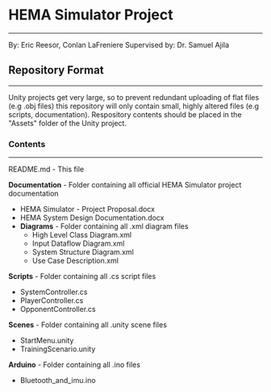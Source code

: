 # HEMA Simulator Project
---

By: Eric Reesor, Conlan LaFreniere
Supervised by: Dr. Samuel Ajila

## Repository Format
---

Unity projects get very large, so to prevent redundant uploading of flat files (e.g .obj files)  this repository will only contain small, highly altered files (e.g scripts, documentation). Respository contents should be placed in the "Assets" folder of the Unity project.  

### Contents
---
README.md - This file

__Documentation__ - Folder containing all official HEMA Simulator project documentation
* HEMA Simulator - Project Proposal.docx
* HEMA System Design Documentation.docx
* __Diagrams__ - Folder containing all .xml diagram files
  * High Level Class Diagram.xml
  * Input Dataflow Diagram.xml
  * System Structure Diagram.xml
  * Use Case Description.xml

__Scripts__ - Folder containing all .cs script files
* SystemController.cs
* PlayerController.cs
* OpponentController.cs

__Scenes__ - Folder containing all .unity scene files
* StartMenu.unity
* TrainingScenario.unity

__Arduino__ - Folder containing all .ino files
* Bluetooth_and_imu.ino